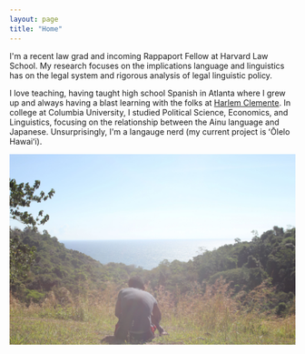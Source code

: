 ```yaml
---
layout: page
title: "Home"
---
```


I'm a recent law grad and incoming Rappaport Fellow at Harvard Law School. My research focuses on the implications language and linguistics has on the legal system and rigorous analysis of legal linguistic policy. 

I love teaching, having taught high school Spanish in Atlanta where I grew up and always having a blast learning with the folks at [Harlem Clemente](https://harlemclemente.org/). In college at Columbia University, I studied Political Science, Economics, and Linguistics, focusing on the relationship between the Ainu language and Japanese. Unsurprisingly, I'm a langauge nerd (my current project is ʻŌlelo Hawaiʻi).

![](assets/Homepage.JPG)
